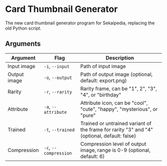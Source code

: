 # Card Thumbnail Generator

The new card thumbnail generator program for Sekaipedia, replacing the old Python script.

## Arguments
| Argument | Flag | Description |
| -- | -- | -- |
| Input image | `-i`, `--input` | Path of input image |
| Output image | `-o`, `--output` | Path of output image (optional, default: export.png) |
| Rarity | `-r`, `--rarity` | Rarity frame, can be "1", 2", "3", "4", or "birthday"
| Attribute | `-a`, `--attribute` | Attribute icon, can be "cool", "cute", "happy", "mysterious", or "pure"
| Trained | `-t`, `--trained` | Trained or untrained variant of the frame for rarity "3" and "4" (optional, default: false)
| Compression | `-c`, `--compression` | Compression level of output image, range is 0-9 (optional, default: 6)